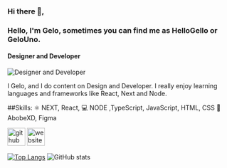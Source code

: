 ### Hi there 👋,
### Hello, I'm Gelo, sometimes you can find me as HelloGello or GeloUno.
#### Designer and Developer
![Designer and Developer](https://github.com/leereilly/leereilly/blob/master/gitris.gif?raw=true)


I Gelo, and I do content on Design and Developer. I really enjoy learning languages and frameworks like React, Next and Node.

##Skills:
⚛️ NEXT, React,
💻 NODE ,TypeScript, JavaScript, HTML, CSS
🌈 AbobeXD, Figma

[<img src='https://cdn.jsdelivr.net/npm/simple-icons@3.0.1/icons/github.svg' alt='github' height='40'>](https://github.com/gelouno)  [<img src='https://cdn.jsdelivr.net/npm/simple-icons@3.0.1/icons/icloud.svg' alt='website' height='40'>](https://gk.vercel.app/)  

[![Top Langs](https://github-readme-stats.vercel.app/api/top-langs/?username=gelouno)](https://github.com/anuraghazra/github-readme-stats)
![GitHub stats](https://github-readme-stats.vercel.app/api?username=gelouno&show_icons=true)  


